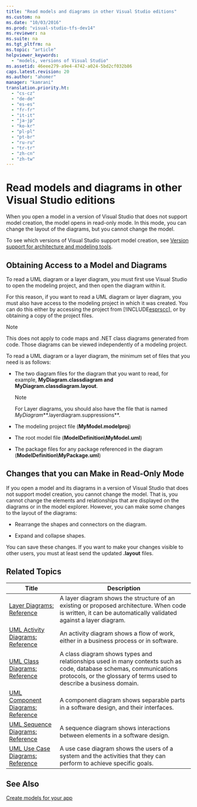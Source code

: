 ```yaml
---
title: "Read models and diagrams in other Visual Studio editions"
ms.custom: na
ms.date: "10/03/2016"
ms.prod: "visual-studio-tfs-dev14"
ms.reviewer: na
ms.suite: na
ms.tgt_pltfrm: na
ms.topic: "article"
helpviewer_keywords: 
  - "models, versions of Visual Studio"
ms.assetid: 46eee279-a9e4-4742-a024-5bd2cf032b86
caps.latest.revision: 20
ms.author: "ahomer"
manager: "kamrani"
translation.priority.ht: 
  - "cs-cz"
  - "de-de"
  - "es-es"
  - "fr-fr"
  - "it-it"
  - "ja-jp"
  - "ko-kr"
  - "pl-pl"
  - "pt-br"
  - "ru-ru"
  - "tr-tr"
  - "zh-cn"
  - "zh-tw"
---
```

# Read models and diagrams in other Visual Studio editions
When you open a model in a version of Visual Studio that does not support model creation, the model opens in read-only mode. In this mode, you can change the layout of the diagrams, but you cannot change the model.  
  
 To see which versions of Visual Studio support model creation, see [Version support for architecture and modeling tools](../VS_IDE/what-s-new-for-design-in-visual-studio.md#VersionSupport).  
  
## Obtaining Access to a Model and Diagrams  
 To read a UML diagram or a layer diagram, you must first use Visual Studio to open the modeling project, and then open the diagram within it.  
  
 For this reason, if you want to read a UML diagram or layer diagram, you must also have access to the modeling project in which it was created. You can do this either by accessing the project from [!INCLUDE[esprscc](../VS_IDE/includes/esprscc_md.md)], or by obtaining a copy of the project files.  
  
> [!NOTE]
>  This does not apply to code maps and .NET class diagrams generated from code. Those diagrams can be viewed independently of a modeling project.  
  
 To read a UML diagram or a layer diagram, the minimum set of files that you need is as follows:  
  
-   The two diagram files for the diagram that you want to read, for example, **MyDiagram.classdiagram and MyDiagram.classdiagram.layout**.  
  
    > [!NOTE]
    >  For Layer diagrams, you should also have the file that is named *MyDiagram***.layerdiagram.suppressions**.  
  
-   The modeling project file (**MyModel.modelproj**)  
  
-   The root model file (**ModelDefinition\MyModel.uml**)  
  
-   The package files for any package referenced in the diagram (**ModelDefinition\MyPackage.uml**)  
  
## Changes that you can Make in Read-Only Mode  
 If you open a model and its diagrams in a version of Visual Studio that does not support model creation, you cannot change the model. That is, you cannot change the elements and relationships that are displayed on the diagrams or in the model explorer. However, you can make some changes to the layout of the diagrams:  
  
-   Rearrange the shapes and connectors on the diagram.  
  
-   Expand and collapse shapes.  
  
 You can save these changes. If you want to make your changes visible to other users, you must at least send the updated **.layout** files.  
  
##  <a name="RelatedTopics"></a> Related Topics  
  
|Title|Description|  
|-----------|-----------------|  
|[Layer Diagrams: Reference](../VS_IDE/layer-diagrams--reference.md)|A layer diagram shows the structure of an existing or proposed architecture. When code is written, it can be automatically validated against a layer diagram.|  
|[UML Activity Diagrams: Reference](../VS_IDE/uml-activity-diagrams--reference.md)|An activity diagram shows a flow of work, either in a business process or in software.|  
|[UML Class Diagrams: Reference](../VS_IDE/uml-class-diagrams--reference.md)|A class diagram shows types and relationships used in many contexts such as code, database schemas, communications protocols, or the glossary of terms used to describe a business domain.|  
|[UML Component Diagrams: Reference](../VS_IDE/uml-component-diagrams--reference.md)|A component diagram shows separable parts in a software design, and their interfaces.|  
|[UML Sequence Diagrams: Reference](../VS_IDE/uml-sequence-diagrams--reference.md)|A sequence diagram shows interactions between elements in a software design.|  
|[UML Use Case Diagrams: Reference](../VS_IDE/uml-use-case-diagrams--reference.md)|A use case diagram shows the users of a system and the activities that they can perform to achieve specific goals.|  
  
## See Also  
 [Create models for your app](../VS_IDE/create-models-for-your-app.md)
